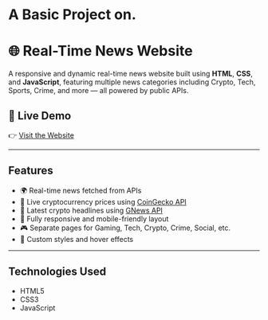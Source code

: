 # A Basic Project on. 
# 🌐 Real-Time News Website

A responsive and dynamic real-time news website built using **HTML**, **CSS**, and **JavaScript**, featuring multiple news categories including Crypto, Tech, Sports, Crime, and more — all powered by public APIs.

## 🚀 Live Demo
👉 [Visit the Website](https://bhanu0221.github.io/NewsHive-Project/)  

---

##  Features

- 🌍 Real-time news fetched from APIs
- 💱 Live cryptocurrency prices using [CoinGecko API](https://www.coingecko.com/en/api)
- 📰 Latest crypto headlines using [GNews API](https://gnews.io/)
- 📱 Fully responsive and mobile-friendly layout
- 🎮 Separate pages for Gaming, Tech, Crypto, Crime, Social, etc.
- 🎨 Custom styles and hover effects

---

## Technologies Used

- HTML5
- CSS3
- JavaScript

